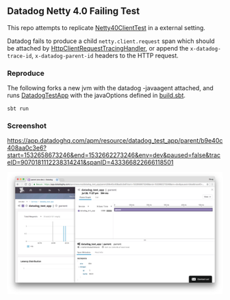 ## Datadog Netty 4.0 Failing Test

This repo attempts to replicate [Netty40ClientTest](https://github.com/DataDog/dd-trace-java/blob/v0.11.0/dd-java-agent/instrumentation/netty-4.0/src/test/groovy/Netty40ClientTest.groovy) in a external setting.

Datadog fails to produce a child `netty.client.request` span which should be attached by [HttpClientRequestTracingHandler](https://github.com/DataDog/dd-trace-java/blob/v0.11.0/dd-java-agent/instrumentation/netty-4.0/src/main/java/datadog/trace/instrumentation/netty40/client/HttpClientRequestTracingHandler.java#L36), or append the `x-datadog-trace-id`, `x-datadog-parent-id` headers to the HTTP request.

### Reproduce
The following forks a new jvm with the datadog -javaagent attached, and runs [DatadogTestApp](src/main/scala/com/rallyhealth/datadog/DatadogTestApp.scala) with the javaOptions defined in [build.sbt](build.sbt).
```
sbt run
```

### Screenshot
https://app.datadoghq.com/apm/resource/datadog_test_app/parent/b9e40c408aa0c3e6?start=1532658673246&end=1532662273246&env=dev&paused=false&traceID=9070181112238314241&spanID=433366822666118501

![screenshot](readme/screenshot.png)
